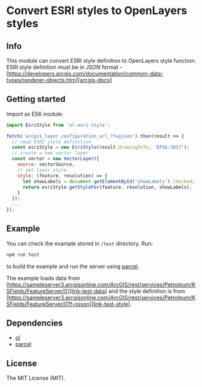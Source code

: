 # Convert ESRI styles to OpenLayers styles

## Info

This module can convert ESRI style definition to OpenLayers style function. ESRI style definition must be in JSON format - [https://developers.arcgis.com/documentation/common-data-types/renderer-objects.htm][arcgis-docs]

## Getting started

Import as ES6 module:

```javascript
import EsriStyle from 'ol-esri-style';

fetch('arcgis_layer_configuration_url_?f=pjson').then(result => {
  // read ESRI style definition
  const esriStyle = new EsriStyle(result.drawingInfo, 'EPSG:3857');
  // create a new vector layer
  const vector = new VectorLayer({
    source: vectorSource,
    // set layer style
    style: (feature, resolution) => {
      let showLabels = document.getElementById('showLabels').checked;
      return esriStyle.getStyleFor(feature, resolution, showLabels);
    }
  });
  ...
});
```

## Example

You can check the example stored in `/test` directory. Run:

```bash
npm run test
```

to build the example and run the server using [parcel][parcel-url].

The example loads data from [https://sampleserver3.arcgisonline.com/ArcGIS/rest/services/Petroleum/KSFields/FeatureServer/0][link-test-data] and the style definition is from [https://sampleserver3.arcgisonline.com/ArcGIS/rest/services/Petroleum/KSFields/FeatureServer/0?f=pjson][link-test-style].

## Dependencies

- [ol][link-npm-ol]
- [parcel][parcel-url]

## License

The MIT License (MIT).

[link-npm-ol]: https://www.npmjs.com/package/ol
[parcel-url]: https://parceljs.org
[arcgis-docs]: https://developers.arcgis.com/documentation/common-data-types/renderer-objects.htm
[link-test-style]: https://sampleserver3.arcgisonline.com/ArcGIS/rest/services/Petroleum/KSFields/FeatureServer/0?f=pjson
[link-test-data]: https://sampleserver3.arcgisonline.com/ArcGIS/rest/services/Petroleum/KSFields/FeatureServer/0
